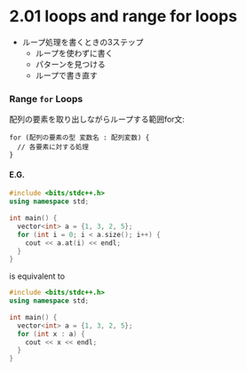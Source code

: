 # 2.01 loops and range for loops

- ループ処理を書くときの3ステップ
    - ループを使わずに書く
    - パターンを見つける
    - ループで書き直す

### Range `for` Loops
配列の要素を取り出しながらループする範囲for文:

```
for (配列の要素の型 変数名 : 配列変数) {
  // 各要素に対する処理
}
```

#### E.G.

```cpp
#include <bits/stdc++.h>
using namespace std;
     
int main() {
  vector<int> a = {1, 3, 2, 5};
  for (int i = 0; i < a.size(); i++) {
    cout << a.at(i) << endl;
  }
}
```

is equivalent to

```cpp
#include <bits/stdc++.h>
using namespace std;
     
int main() {
  vector<int> a = {1, 3, 2, 5};
  for (int x : a) {
    cout << x << endl;
  }
}
```

